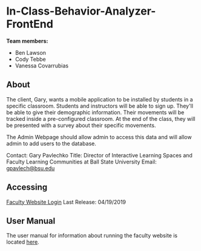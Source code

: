 # In-Class-Behavior-Analyzer-FrontEnd

**Team members:**
  
  * Ben Lawson
  * Cody Tebbe
  * Vanessa Covarrubias

## About

The client, Gary, wants a mobile application to be installed by students in a specific classroom. Students and instructors will be able to sign up. They'll be able to give their demographic information. Their movements will be tracked inside a pre-configured classroom. At the end of the class, they will be presented with a survey about their specific movements. 

The Admin Webpage should allow admin to access this data and will allow admin to add users to the database.

Contact: Gary Pavlechko
Title: Director of Interactive Learning Spaces and Faculty Learning Communities at Ball State University
Email: gpavlech@bsu.edu

## Accessing
[Faculty Website Login](http://icba.us-east-2.elasticbeanstalk.com/accounts/login/?next=/faculty/)
Last Release: 04/19/2019

## User Manual
The user manual for information about running the faculty website is located [here](https://github.com/Tebbee/In-Class-Behavior-Analyzer-FrontEnd/blob/master/Faculty%20Site%20User%20Manual.md).
